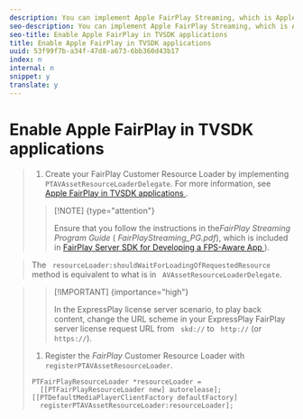 ```yaml
---
description: You can implement Apple FairPlay Streaming, which is Apple's DRM solution, in your applications.
seo-description: You can implement Apple FairPlay Streaming, which is Apple's DRM solution, in your applications.
seo-title: Enable Apple FairPlay in TVSDK applications
title: Enable Apple FairPlay in TVSDK applications
uuid: 53f99f7b-a34f-47d8-a673-6bb360d43b17
index: n
internal: n
snippet: y
translate: y
---
```


# Enable Apple FairPlay in TVSDK applications


>1. Create your FairPlay Customer Resource Loader by implementing ` PTAVAssetResourceLoaderDelegate`.
>   For more information, see [ Apple FairPlay in TVSDK applications ](c_psdk_ios_1.4_apple_fairplay_tvsdk.md#concept_79E840B2596A4E6B82E8FC3E40F7ADF9). 
>   >[!NOTE] {type="attention"}
>   >
>   >Ensure that you follow the instructions in the*FairPlay Streaming Program Guide* ( *FairPlayStreaming_PG.pdf*), which is included in [ FairPlay Server SDK for Developing a FPS-Aware App ](https://developer.apple.com/services-account/download?path=/Developer_Tools/FairPlay_Streaming_SDK/FairPlay_Streaming_Server_SDK.zip)). 

>   The ` resourceLoader:shouldWaitForLoadingOfRequestedResource` method is equivalent to what is in ` AVAssetResourceLoaderDelegate`. 

>   >[!IMPORTANT] {importance="high"}
>   >
>   >In the ExpressPlay license server scenario, to play back content, change the URL scheme in your ExpressPlay FairPlay server license request URL from ` skd://` to ` http://` (or ` https://`). 
>
>1. Register the *FairPlay* Customer Resource Loader with ` registerPTAVAssetResourceLoader`.
>
>   ```
>   PTFairPlayResourceLoader *resourceLoader =  
>     [[PTFairPlayResourceLoader new] autorelease];  
>   [[PTDefaultMediaPlayerClientFactory defaultFactory]  
>     registerPTAVAssetResourceLoader:resourceLoader];
>   ```
>
